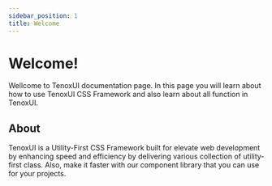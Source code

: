 ```yaml
---
sidebar_position: 1
title: Welcome
---
```


# Welcome!

Wellcome to TenoxUI documentation page. In this page you will learn about how to use TenoxUI CSS Framework and also learn about all function in TenoxUI.

## About

TenoxUI is a Utility-First CSS Framework built for elevate web development by enhancing speed and efficiency by delivering various collection of utility-first class. Also, make it faster with our component library that you can use for your projects.
